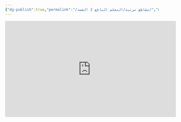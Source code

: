 ```yaml
---
{"dg-publish":true,"permalink":"/مقاطع مرئية/التعلم النافع 2 القصد/","noteIcon":"✨"}
---
```


<iframe width="560" height="315" src="https://www.youtube.com/embed/ET7d4zqvOQU?si=Wvw8savLDFPSEq5h" title="YouTube video player" frameborder="0" allow="accelerometer; autoplay; clipboard-write; encrypted-media; gyroscope; picture-in-picture; web-share" referrerpolicy="strict-origin-when-cross-origin" allowfullscreen></iframe>
